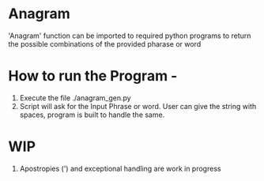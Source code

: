 # Anagram
'Anagram' function can be imported to required python programs to return the possible combinations of the provided pharase or word

# How to run the Program - 
1. Execute the file ./anagram_gen.py
2. Script will ask for the Input Phrase or word. User can give the string with spaces, program is built to handle the same.

# WIP 
1. Apostropies (') and exceptional handling are work in progress
